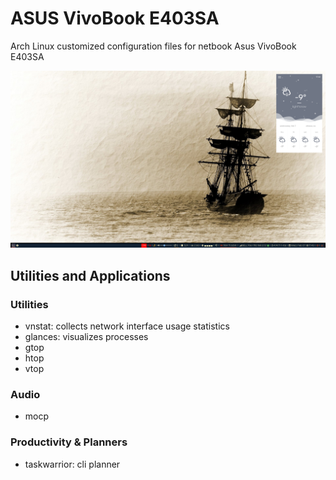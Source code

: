 # ASUS VivoBook E403SA
Arch Linux customized configuration files for netbook Asus VivoBook E403SA

![alt text](https://github.com/alexandrebobkov/e403sa/blob/master/Screenshot_2018-Feb-07_17:43:12.png "Arch Linux on Asus E403SA")

## Utilities and Applications
### Utilities
- vnstat: collects network interface usage statistics
- glances: visualizes processes
- gtop
- htop
- vtop
### Audio
- mocp
### Productivity & Planners
- taskwarrior: cli planner
